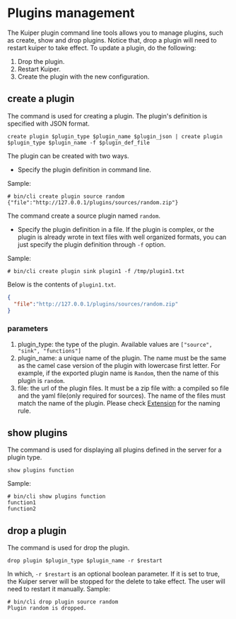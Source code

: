 # Plugins management

The Kuiper plugin command line tools allows you to manage plugins, such as create, show and drop plugins. Notice that, drop a plugin will need to restart kuiper to take effect. To update a plugin, do the following:
1. Drop the plugin.
2. Restart Kuiper.
3. Create the plugin with the new configuration.

## create a plugin

The command is used for creating a plugin.  The plugin's definition is specified with JSON format.

```shell
create plugin $plugin_type $plugin_name $plugin_json | create plugin $plugin_type $plugin_name -f $plugin_def_file
```

The plugin can be created with two ways. 

- Specify the plugin definition in command line.

Sample:

```shell
# bin/cli create plugin source random {"file":"http://127.0.0.1/plugins/sources/random.zip"}
```

The command create a source plugin named ``random``. 

- Specify the plugin definition in a file. If the plugin is complex, or the plugin is already wrote in text files with well organized formats, you can just specify the plugin definition through ``-f`` option.

Sample:

```shell
# bin/cli create plugin sink plugin1 -f /tmp/plugin1.txt
```

Below is the contents of ``plugin1.txt``.

```json
{
  "file":"http://127.0.0.1/plugins/sources/random.zip"
}
```
### parameters
1. plugin_type: the type of the plugin. Available values are `["source", "sink", "functions"]`
2. plugin_name: a unique name of the plugin. The name must be the same as the camel case version of the plugin with lowercase first letter. For example, if the exported plugin name is `Random`, then the name of this plugin is `random`.
3. file: the url of the plugin files. It must be a zip file with: a compiled so file and the yaml file(only required for sources). The name of the files must match the name of the plugin. Please check [Extension](../extension/overview.md) for the naming rule.

## show plugins

The command is used for displaying all plugins defined in the server for a plugin type.

```shell
show plugins function
```

Sample:

```shell
# bin/cli show plugins function
function1
function2
```

## drop a plugin

The command is used for drop the plugin.

```shell
drop plugin $plugin_type $plugin_name -r $restart 
```
In which, `-r $restart` is an optional boolean parameter. If it is set to true, the Kuiper server will be stopped for the delete to take effect. The user will need to restart it manually.
Sample:

```shell
# bin/cli drop plugin source random
Plugin random is dropped.
```